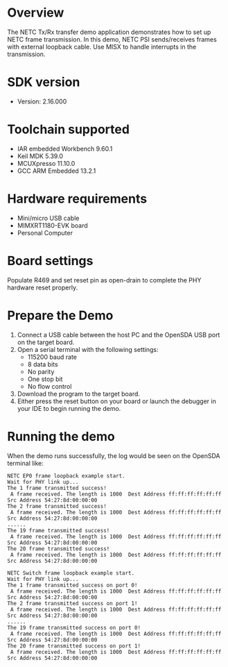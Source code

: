 Overview
========
The NETC Tx/Rx transfer demo application demonstrates how to set up NETC frame transmission.
In this demo, NETC PSI sends/receives frames with external loopback cable. Use MISX to handle interrupts in the transmission.

SDK version
===========
- Version: 2.16.000

Toolchain supported
===================
- IAR embedded Workbench  9.60.1
- Keil MDK  5.39.0
- MCUXpresso  11.10.0
- GCC ARM Embedded  13.2.1

Hardware requirements
=====================
- Mini/micro USB cable
- MIMXRT1180-EVK board
- Personal Computer

Board settings
==============
Populate R469 and set reset pin as open-drain to complete the PHY hardware reset properly.

Prepare the Demo
================
1.  Connect a USB cable between the host PC and the OpenSDA USB port on the target board.
2.  Open a serial terminal with the following settings:
    - 115200 baud rate
    - 8 data bits
    - No parity
    - One stop bit
    - No flow control
3.  Download the program to the target board.
4.  Either press the reset button on your board or launch the debugger in your IDE to begin running the demo.

Running the demo
================
When the demo runs successfully, the log would be seen on the OpenSDA terminal like:

~~~~~~~~~~~~~~~~~~~~~~~~~~~~~~~~~~~~~~~~~
NETC EP0 frame loopback example start.
Wait for PHY link up...
The 1 frame transmitted success!
 A frame received. The length is 1000  Dest Address ff:ff:ff:ff:ff:ff Src Address 54:27:8d:00:00:00
The 2 frame transmitted success!
 A frame received. The length is 1000  Dest Address ff:ff:ff:ff:ff:ff Src Address 54:27:8d:00:00:00
......
The 19 frame transmitted success!
 A frame received. The length is 1000  Dest Address ff:ff:ff:ff:ff:ff Src Address 54:27:8d:00:00:00
The 20 frame transmitted success!
 A frame received. The length is 1000  Dest Address ff:ff:ff:ff:ff:ff Src Address 54:27:8d:00:00:00

NETC Switch frame loopback example start.
Wait for PHY link up...
The 1 frame transmitted success on port 0!
 A frame received. The length is 1000  Dest Address ff:ff:ff:ff:ff:ff Src Address 54:27:8d:00:00:00 
The 2 frame transmitted success on port 1!
 A frame received. The length is 1000  Dest Address ff:ff:ff:ff:ff:ff Src Address 54:27:8d:00:00:00 
......
The 19 frame transmitted success on port 0!
 A frame received. The length is 1000  Dest Address ff:ff:ff:ff:ff:ff Src Address 54:27:8d:00:00:00 
The 20 frame transmitted success on port 1!
 A frame received. The length is 1000  Dest Address ff:ff:ff:ff:ff:ff Src Address 54:27:8d:00:00:00 

~~~~~~~~~~~~~~~~~~~~~~~~~~~~~~~~~~~~~~~~~
